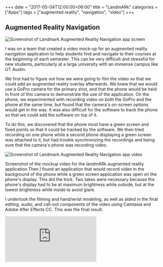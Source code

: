 +++
date = "2017-05-04T12:00:00+06:00"
title = "LandmARk"
categories = ["Apps"]
tags = ["augmented reality", "navigation", "video"]
+++
## Augmented Reality Navigation

![Screenshot of Landmark Augmented Reality Navigation app screen](/img/landmark1.jpg "LandmARk Augmented Reality app")

I was on a team that created a video mock-up for an augmented reality navigation application to help students find and navigate to their courses at the beginning of each semester. This can be very difficult and stressful for new students, particularly at a large university with an immense campus like UT Austin.

We first had to figure out how we were going to film the video so that we could add an augmented reality overlay afterwards. We knew that we would use a GoPro camera for the primary shot, and that the phone would be held in front of this camera to demonstrate the use of the application. On the phone, we experimented with recording video on both the GoPro and the phone at the same time, but found that the camera's on-screen options would get in the way. It was also difficult for the software to track the phone so that we could add the software on top of it.

To do this, we discovered that the phone must have a green screen and fixed points so that it could be tracked by the software. We then tried recording on one phone while a second phone displaying a green screen was attached to it, but had trouble synchronizing the recordings and being sure that the camera's phone was recording video.

![Screenshot of Landmark Augmented Reality Navigation app video](/img/landmark2.jpg "LandmARk Augmented Reality video")

Screenshot of the mockup video for the landmARk augmented reality application
Then I found an application that would record video in the background of the phone while a green screen application was open on the phone's display. This did the trick. Two takes were necessary because the phone's display had to be at maximum brightness while outside, but at the lowest brightness while inside to avoid glare.

I undertook the filming and hand/wrist modeling, as well as aided in the final editing, audio, and call-out components of the video using Camtasia and Adobe After Effects CC. This was the final result.

<div class="video-container video-container-16x9">
  <iframe src="https://www.youtube-nocookie.com/embed/Z4vYH_8ZHo4?rel=0" frameborder="0" allowfullscreen></iframe>
</div>
